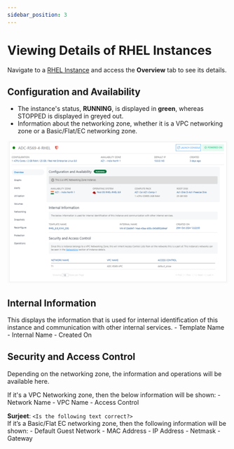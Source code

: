 ```yaml
---
sidebar_position: 3
---
```

# Viewing Details of RHEL Instances

Navigate to a [RHEL Instance](AboutRHELInstances.md) and access the **Overview** tab to see its details.
## Configuration and Availability
- The instance's status, **RUNNING**, is displayed in <span class="green">**green**</span>, whereas STOPPED is displayed in greyed out.
- Information about the networking zone, whether it is a VPC networking zone or a Basic/Flat/EC networking zone.

![Viewing Details of Linux Instances](img/RHEL5.png)

## Internal Information
This displays the information that is used for internal identification of this instance and communication with other internal services.
    - Template Name
    -  Internal Name
    -  Created On
## Security and Access Control
Depending on the networking zone, the information and operations will be available here.

If it's a VPC Networking zone, then the below information will be shown:
	- Network Name
	- VPC Name
	- Access Control

**Surjeet**: `<Is the following text correct?>` <br />
If it’s a Basic/Flat EC networking zone, then the following information will be shown:
	- Default Guest Network
	- MAC Address
	- IP Address
	- Netmask
	- Gateway